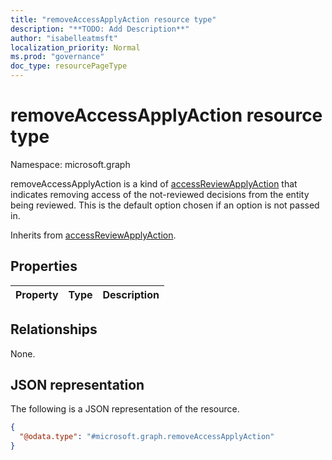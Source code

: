 ```yaml
---
title: "removeAccessApplyAction resource type"
description: "**TODO: Add Description**"
author: "isabelleatmsft"
localization_priority: Normal
ms.prod: "governance"
doc_type: resourcePageType
---
```


# removeAccessApplyAction resource type

Namespace: microsoft.graph

removeAccessApplyAction is a kind of [accessReviewApplyAction](../resources/accessreviewapplyaction.md) that indicates removing access of the not-reviewed decisions from the entity being reviewed. This is the default option chosen if an option is not passed in.

Inherits from [accessReviewApplyAction](../resources/accessreviewapplyaction.md).

## Properties
|Property|Type|Description|
|:---|:---|:---|

## Relationships
None.

## JSON representation
The following is a JSON representation of the resource.
<!-- {
  "blockType": "resource",
  "@odata.type": "microsoft.graph.removeAccessApplyAction"
}
-->
``` json
{
  "@odata.type": "#microsoft.graph.removeAccessApplyAction"
}
```

